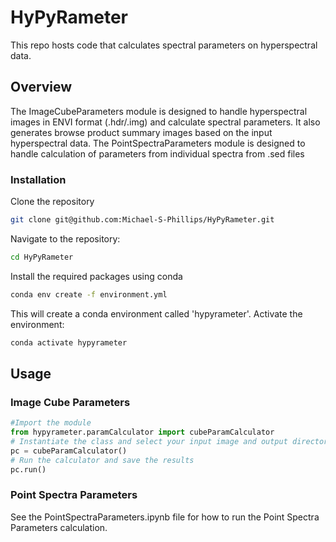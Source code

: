 # HyPyRameter
This repo hosts code that calculates spectral parameters on hyperspectral data.

## Overview
The ImageCubeParameters module is designed to handle hyperspectral images in ENVI format (.hdr/.img) and calculate spectral parameters. It also generates browse product summary images based on the input hyperspectral data.
The PointSpectraParameters module is designed to handle calculation of parameters from individual spectra from .sed files

### Installation
Clone the repository
```bash
git clone git@github.com:Michael-S-Phillips/HyPyRameter.git
```
Navigate to the repository:
```bash
cd HyPyRameter
```
Install the required packages using conda
```bash
conda env create -f environment.yml
```
This will create a conda environment called 'hypyrameter'. 
Activate the environment:
```bash
conda activate hypyrameter
```

## Usage
### Image Cube Parameters
```python
#Import the module
from hypyrameter.paramCalculator import cubeParamCalculator
# Instantiate the class and select your input image and output directory
pc = cubeParamCalculator()
# Run the calculator and save the results
pc.run()
```

### Point Spectra Parameters
See the PointSpectraParameters.ipynb file for how to run the Point Spectra Parameters calculation.



